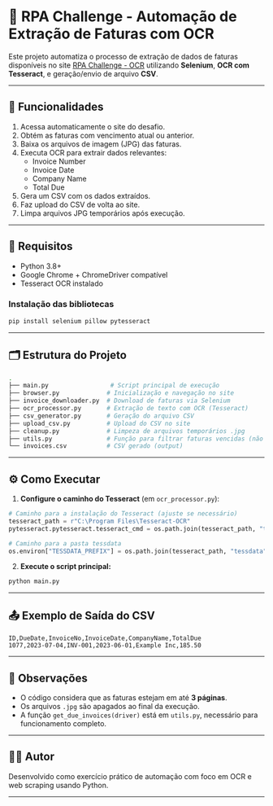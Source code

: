 # 🧾 RPA Challenge - Automação de Extração de Faturas com OCR

Este projeto automatiza o processo de extração de dados de faturas disponíveis no site [RPA Challenge - OCR](https://rpachallengeocr.azurewebsites.net/) utilizando **Selenium**, **OCR com Tesseract**, e geração/envio de arquivo **CSV**.

---

## 🚀 Funcionalidades

1. Acessa automaticamente o site do desafio.
2. Obtém as faturas com vencimento atual ou anterior.
3. Baixa os arquivos de imagem (JPG) das faturas.
4. Executa OCR para extrair dados relevantes:
   - Invoice Number
   - Invoice Date
   - Company Name
   - Total Due
5. Gera um CSV com os dados extraídos.
6. Faz upload do CSV de volta ao site.
7. Limpa arquivos JPG temporários após execução.

---

## 🧰 Requisitos

- Python 3.8+
- Google Chrome + ChromeDriver compatível
- Tesseract OCR instalado

### Instalação das bibliotecas

```bash
pip install selenium pillow pytesseract
```

---

## 🗂 Estrutura do Projeto

```bash
.
├── main.py                 # Script principal de execução
├── browser.py             # Inicialização e navegação no site
├── invoice_downloader.py  # Download de faturas via Selenium
├── ocr_processor.py       # Extração de texto com OCR (Tesseract)
├── csv_generator.py       # Geração do arquivo CSV
├── upload_csv.py          # Upload do CSV no site
├── cleanup.py             # Limpeza de arquivos temporários .jpg
├── utils.py               # Função para filtrar faturas vencidas (não incluído)
└── invoices.csv           # CSV gerado (output)
```

---

## ⚙️ Como Executar

1. **Configure o caminho do Tesseract** (em `ocr_processor.py`):

```python
# Caminho para a instalação do Tesseract (ajuste se necessário)
tesseract_path = r"C:\Program Files\Tesseract-OCR"
pytesseract.pytesseract.tesseract_cmd = os.path.join(tesseract_path, "tesseract.exe")

# Caminho para a pasta tessdata
os.environ["TESSDATA_PREFIX"] = os.path.join(tesseract_path, "tessdata")

```

2. **Execute o script principal:**

```bash
python main.py
```

---

## 📤 Exemplo de Saída do CSV

```csv
ID,DueDate,InvoiceNo,InvoiceDate,CompanyName,TotalDue
1077,2023-07-04,INV-001,2023-06-01,Example Inc,185.50
```

---

## 📌 Observações

- O código considera que as faturas estejam em até **3 páginas**.
- Os arquivos `.jpg` são apagados ao final da execução.
- A função `get_due_invoices(driver)` está em `utils.py`, necessário para funcionamento completo.

---

## 👨‍💻 Autor

Desenvolvido como exercício prático de automação com foco em OCR e web scraping usando Python.

---
